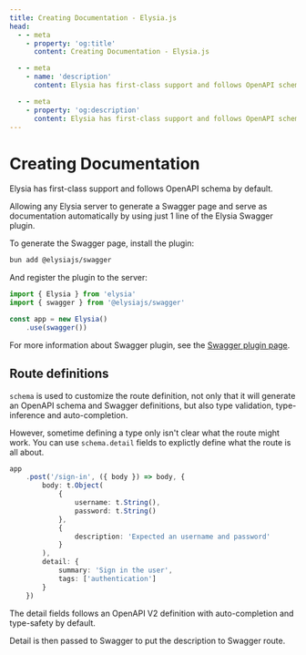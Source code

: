 ```yaml
---
title: Creating Documentation - Elysia.js
head:
  - - meta
    - property: 'og:title'
      content: Creating Documentation - Elysia.js

  - - meta
    - name: 'description'
      content: Elysia has first-class support and follows OpenAPI schema by default. Allowing any Elysia server to generate a Swagger page and serve as documentation automatically by using just 1 line of the Elysia Swagger plugin.

  - - meta
    - property: 'og:description'
      content: Elysia has first-class support and follows OpenAPI schema by default. Allowing any Elysia server to generate a Swagger page and serve as documentation automatically by using just 1 line of the Elysia Swagger plugin.
---
```


# Creating Documentation
Elysia has first-class support and follows OpenAPI schema by default.

Allowing any Elysia server to generate a Swagger page and serve as documentation automatically by using just 1 line of the Elysia Swagger plugin.

To generate the Swagger page, install the plugin:
```bash
bun add @elysiajs/swagger
```

And register the plugin to the server:
```typescript
import { Elysia } from 'elysia'
import { swagger } from '@elysiajs/swagger'

const app = new Elysia()
    .use(swagger())
```

For more information about Swagger plugin, see the [Swagger plugin page](/plugins/swagger).

## Route definitions
`schema` is used to customize the route definition, not only that it will generate an OpenAPI schema and Swagger definitions, but also type validation, type-inference and auto-completion.

However, sometime defining a type only isn't clear what the route might work. You can use `schema.detail` fields to explictly define what the route is all about.

```typescript
app
    .post('/sign-in', ({ body }) => body, {
        body: t.Object(
            {
                username: t.String(),
                password: t.String()
            },
            {
                description: 'Expected an username and password'
            }
        ),
        detail: {
            summary: 'Sign in the user',
            tags: ['authentication']
        }
    })
```

The detail fields follows an OpenAPI V2 definition with auto-completion and type-safety by default.

Detail is then passed to Swagger to put the description to Swagger route.
